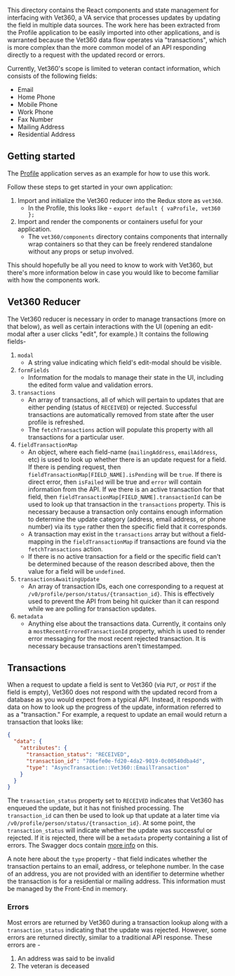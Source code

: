 This directory contains the React components and state management for interfacing with Vet360, a VA service that processes updates by updating the field in multiple data sources. The work here has been extracted from the Profile application to be easily imported into other applications, and is warranted because the Vet360 data flow operates via "transactions", which is more complex than the more common model of an API responding directly to a request with the updated record or errors.

Currently, Vet360's scope is limited to veteran contact information, which consists of the following fields:

- Email
- Home Phone
- Mobile Phone
- Work Phone
- Fax Number
- Mailing Address
- Residential Address

## Getting started
The [Profile](https://github.com/department-of-veterans-affairs/vets-website/tree/master/src/applications/personalization/profile360) application serves as an example for how to use this work.

Follow these steps to get started in your own application:

1. Import and initialize the Vet360 reducer into the Redux store as `vet360`.
    - In the Profile, this looks like - `export default { vaProfile, vet360 };`
2. Import and render the components or containers useful for your application.
    - The `vet360/components` directory contains components that internally wrap containers so that they can be freely rendered standalone without any props or setup involved.

This should hopefully be all you need to know to work with Vet360, but there's more information below in case you would like to become familiar with how the components work.

## Vet360 Reducer
The Vet360 reducer is necessary in order to manage transactions (more on that below), as well as certain interactions with the UI (opening an edit-modal after a user clicks "edit", for example.) It contains the following fields-

1. `modal`
    - A string value indicating which field's edit-modal should be visible.
2. `formFields`
    - Information for the modals to manage their state in the UI, including the edited form value and validation errors.
2. `transactions`
    - An array of transactions, all of which will pertain to updates that are either pending (status of `RECEIVED`) or rejected. Successful transactions are automatically removed from state after the user profile is refreshed.
    - The `fetchTransactions` action will populate this property with all transactions for a particular user.
3. `fieldTransactionMap`
    - An object, where each field-name (`mailingAddress`, `emailAddress`, etc) is used to look up whether there is an update request for a field. If there is pending request, then `fieldTransactionMap[FIELD_NAME].isPending` will be `true`. If there is direct error, then `isFailed` will be true and `error` will contain information from the API. If we there is an active transaction for that field, then `fieldTransactionMap[FIELD_NAME].transactionId` can be used to look up that transaction in the `transactions` property. This is necessary because a transaction only contains enough information to determine the update category (address, email address, or phone number) via its `type` rather then the specific field that it corresponds.
    - A transaction may exist in the `transactions` array but without a field-mapping in the `fieldTransactionMap` if transactions are found via the `fetchTransactions` action.
    - If there is no active transaction for a field or the specific field can't be determined because of the reason described above, then the value for a field will be `undefined`.
4. `transactionsAwaitingUpdate`
    - An array of transaction IDs, each one corresponding to a request at `/v0/profile/person/status/{transaction_id}`. This is effectively used to prevent the API from being hit quicker than it can respond while we are polling for transaction updates.
5. `metadata`
    - Anything else about the transactions data. Currently, it contains only a `mostRecentErroredTransactionId` property, which is used to render error messaging for the most recent rejected transaction. It is necessary because transactions aren't timestamped.

## Transactions
When a request to update a field is sent to Vet360 (via `PUT`, or `POST` if the field is empty), Vet360 does not respond with the updated record from a database as you would expect from a typical API. Instead, it responds with data on how to look up the progress of the update, information referred to as a "transaction." For example, a request to update an email would return a transaction that looks like:

```json
{
  "data": {
    "attributes": {
      "transaction_status": "RECEIVED",
      "transaction_id": "786efe0e-fd20-4da2-9019-0c00540dba4d",
      "type": "AsyncTransaction::Vet360::EmailTransaction"
    }
  }
}
```

The `transaction_status` property set to `RECEIVED` indicates that Vet360 has enqueued the update, but it has not finished processing. The `transaction_id` can then be used to look up that update at a later time via `/v0/profile/person/status/{transaction_id}`. At some point, the `transaction_status` will indicate whether the update was successful or rejected. If it is rejected, there will be a `metadata` property containing a list of errors. The Swagger docs contain [more info](https://department-of-veterans-affairs.github.io/va-digital-services-platform-docs/api-reference/#/profile/postVet360EmailAddress) on this.

A note here about the `type` property - that field indicates whether the transaction pertains to an email, address, or telephone number. In the case of an address, you are not provided with an identifier to determine whether the transaction is for a residential or mailing address. This information must be managed by the Front-End in memory.

### Errors
Most errors are returned by Vet360 during a transaction lookup along with a `transaction_status` indicating that the update was rejected. However, some errors are returned directly, similar to a traditional API response. These errors are -

1. An address was said to be invalid
2. The veteran is deceased
